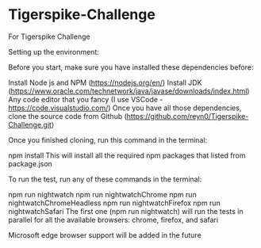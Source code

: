# Tigerspike-Challenge
For Tigerspike Challenge

Setting up the environment:

Before you start, make sure you have installed these dependencies before:

Install Node js and NPM (https://nodejs.org/en/)
Install JDK (https://www.oracle.com/technetwork/java/javase/downloads/index.html)
Any code editor that you fancy (I use VSCode - https://code.visualstudio.com/)
Once you have all those dependencies, clone the source code from Github (https://github.com/reyn0/Tigerspike-Challenge.git)

Once you finished cloning, run this command in the terminal:

npm install
This will install all the required npm packages that listed from package.json

To run the test, run any of these commands in the terminal:

npm run nightwatch
npm run nightwatchChrome
npm run nightwatchChromeHeadless
npm run nightwatchFirefox
npm run nightwatchSafari
The first one (npm run nightwatch) will run the tests in parallel for all the available browsers: chrome, firefox, and safari

Microsoft edge browser support will be added in the future